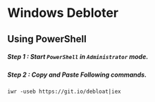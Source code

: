 # Windows Debloter 

## Using PowerShell
##### Step 1 : Start `PowerShell` in `Administrator` mode.
##### Step 2 : Copy and Paste Following commands.
```
iwr -useb https://git.io/debloat|iex
```